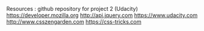 Resources : 
github repository for project 2 (Udacity)
https://developer.mozilla.org
http://api.jquery.com
https://www.udacity.com
http://www.csszengarden.com
https://css-tricks.com
